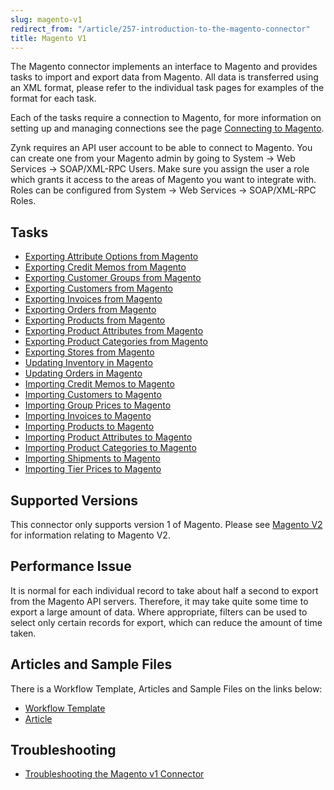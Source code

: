 ```yaml
---
slug: magento-v1
redirect_from: "/article/257-introduction-to-the-magento-connector"
title: Magento V1
---
```

The Magento connector implements an interface to Magento and provides tasks to import and export data from Magento. All data is transferred using an XML format, please refer to the individual task pages for examples of the format for each task.

Each of the tasks require a connection to Magento, for more information on setting up and managing connections see the page [Connecting to Magento](connecting-to-magento).

Zynk requires an API user account to be able to connect to Magento. You can create one from your Magento admin by going to System -> Web Services -> SOAP/XML-RPC Users. Make sure you assign the user a role which grants it access to the areas of Magento you want to integrate with. Roles can be configured from System -> Web Services -> SOAP/XML-RPC Roles.

## Tasks
* [Exporting Attribute Options from Magento](downloading-attribute-options-from-magento)
* [Exporting Credit Memos from Magento](downloading-credit-memos-from-magento)
* [Exporting Customer Groups from Magento](downloading-customer-groups-from-magento)
* [Exporting Customers from Magento](downloading-customers-from-magento)
* [Exporting Invoices from Magento](downloading-invoices-from-magento)
* [Exporting Orders from Magento](downloading-orders-from-magento)
* [Exporting Products from Magento](downloading-products-from-magento)
* [Exporting Product Attributes from Magento](downloading-product-attributes-from-magento)
* [Exporting Product Categories from Magento](downloading-product-categories-from-magento)
* [Exporting Stores from Magento](downloading-stores-from-magento)
* [Updating Inventory in Magento](uploading-inventory-to-magento)
* [Updating Orders in Magento](updating-orders-in-magento)
* [Importing Credit Memos to Magento](uploading-credit-memos-to-magento)
* [Importing Customers to Magento](uploading-customers-to-magento)
* [Importing Group Prices to Magento](uploading-group-prices-to-magento)
* [Importing Invoices to Magento](uploading-invoices-to-magento)
* [Importing Products to Magento](uploading-products-to-magento)
* [Importing Product Attributes to Magento](uploading-product-attributes-to-magento)
* [Importing Product Categories to Magento](uploading-product-categories-to-magento)
* [Importing Shipments to Magento](uploading-shipments-to-magento)
* [Importing Tier Prices to Magento](uploading-tier-prices-to-magento)

## Supported Versions
This connector only supports version 1 of Magento. Please see [Magento V2](magento-v2) for information relating to Magento V2.

## Performance Issue
It is normal for each individual record to take about half a second to export from the Magento API servers. Therefore, it may take quite some time to export a large amount of data. Where appropriate, filters can be used to select only certain records for export, which can reduce the amount of time taken.

## Articles and Sample Files
There is a Workflow Template, Articles and Sample Files on the links below:

* [Workflow Template](https://github.com/zynksoftware/samples/tree/master/Workflow%20Samples)
* [Article](magento-to-sage-integration)

## Troubleshooting
* [Troubleshooting the Magento v1 Connector](troubleshooting-the-magento-v1-connector)

